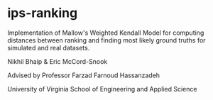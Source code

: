 # ips-ranking
Implementation of Mallow's Weighted Kendall Model for computing distances between ranking and finding most likely ground truths for simulated and real datasets.

Nikhil Bhaip & Eric McCord-Snook

Advised by Professor Farzad Farnoud Hassanzadeh

University of Virginia
School of Engineering and Applied Science
